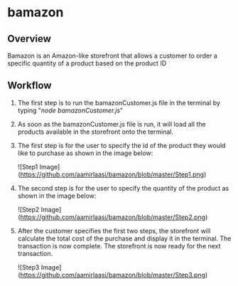 # bamazon

## Overview

Bamazon is an Amazon-like storefront that allows a customer to order a specific quantity of a product based
on the product ID

## Workflow

1. The first step is to run the bamazonCustomer.js file in the terminal by typing "_node bamazonCustomer.js_"

2. As soon as the bamazonCustomer.js file is run, it will load all the products available in the storefront onto the terminal.

3. The first step is for the user to specify the id of the product they would like to purchase as shown in the image below:

    ![Step1 Image]
    (https://github.com/aamirlaasi/bamazon/blob/master/Step1.png)

4. The second step is for the user to specify the quantity of the product as shown in the image below:

    ![Step2 Image]
    (https://github.com/aamirlaasi/bamazon/blob/master/Step2.png)

5. After the customer specifies the first two steps, the storefront will calculate the total cost of the purchase and display it in the terminal. The transaction is now complete. The storefront is now ready for the next transaction.

    ![Step3 Image]
    (https://github.com/aamirlaasi/bamazon/blob/master/Step3.png)
